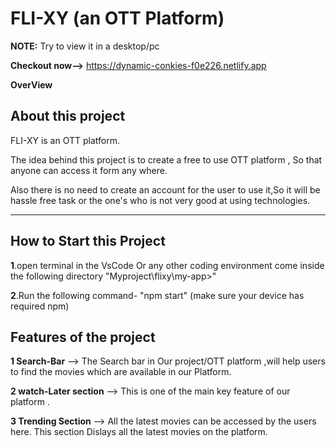 # FLI-XY (an OTT Platform)

**NOTE:**
Try to view it in a desktop/pc

**Checkout now-->**
https://dynamic-conkies-f0e226.netlify.app


**OverView** 


## About this project
FLI-XY is an OTT platform.

The idea behind this project is to create a free to use OTT platform , So that anyone can access it form any where.

Also there is no need to create an account for the user to use it,So it will be hassle free task or the one's who is not very good at using technologies.

---

## How to Start this Project


**1**.open  terminal in the VsCode Or any other coding environment
come inside the following directory "Myproject\flixy\my-app>"

**2**.Run the following command-
"npm start"
(make sure your device has required npm)


## Features of the project

**1 Search-Bar** --> The Search bar in Our project/OTT platform ,will help users to find the movies which are available in our Platform.

**2 watch-Later section** --> This is one of the main key feature of our platform .


**3 Trending Section** --> All the latest movies can be accessed by the users here. This section Dislays all the latest movies on the platform.

